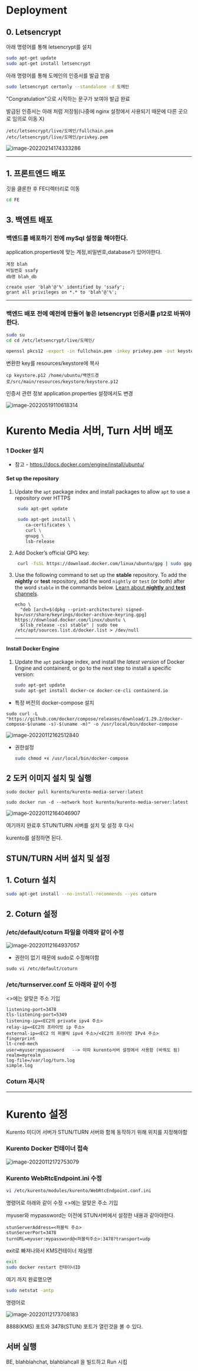 # Deployment

## 0. Letsencrypt

아래 명령어를 통해 letsencrypt를 설치

```bash
sudo apt-get update
sudo apt-get install letsencrypt
```



아래 명령어를 통해 도메인의 인증서를 발급 받음

```bash
sudo letsencrypt certonly --standalone -d 도메인 
```

"Congratulation"으로 시작하는 문구가 보여야 발급 완료



발급된 인증서는 아래 처럼 저장됨(나중에 nginx 설정에서 사용되기 때문에 다른 곳으로 임의로 이동 X)

```
/etc/letsencrypt/live/도메인/fullchain.pem
/etc/letsencrypt/live/도메인/privkey.pem
```

![image-20220214174333286](https://raw.githubusercontent.com/rudy0103/save-image-repo/master/img/image-20220214174333286.png)



---------------------------------

## 1. 프론트엔드 배포

깃을 클론한 후 FE디렉터리로 이동



```bash
cd FE
```







## 3. 백엔트 배포



### 백엔드를 배포하기 전에 mySql 설정을 해야한다.

application.properties에 맞는 계정,비밀번호,database가 있어야한다.

```
계정 blah
비밀번호 ssafy
db명 blah_db	
```



```
create user 'blah'@'%' identified by 'ssafy';
grant all privileges on *.* to 'blah'@'%';
```

-----------------------------------------------

### 백엔드 배포 전에 예전에 만들어 놓은 letsencrypt 인증서를 p12로 바꿔야한다.



```bash
sudo su
cd cd /etc/letsencrypt/live/도메인/
```



```bash
openssl pkcs12 -export -in fullchain.pem -inkey privkey.pem -out keystore.p12 -CAfile chain.pem -caname root
```

변환한 key를 resources/keystore에 복사

```
cp keystore.p12 /home/ubuntu/백엔드경로/src/main/resources/keystore/keystore.p12
```

인증서 관련 정보 application.properties 설정에서도 변경



![image-20220519110618314](https://raw.githubusercontent.com/rudy0103/save-image-repo/master/img/image-20220519110618314.png)



# Kurento Media 서버, Turn 서버 배포



### 1 Docker 설치

- 참고 - https://docs.docker.com/engine/install/ubuntu/

#### Set up the repository

1. Update the `apt` package index and install packages to allow `apt` to use a repository over HTTPS

   ```bash
    sudo apt-get update
    
    sudo apt-get install \
       ca-certificates \
       curl \
       gnupg \
       lsb-release
   ```

   

2. Add Docker’s official GPG key:

   ```bash
    curl -fsSL https://download.docker.com/linux/ubuntu/gpg | sudo gpg --dearmor -o /usr/share/keyrings/docker-archive-keyring.gpg
   ```

   

3. Use the following command to set up the **stable** repository. To add the **nightly** or **test** repository, add the word `nightly` or `test` (or both) after the word `stable` in the commands below. [Learn about **nightly** and **test** channels](https://docs.docker.com/engine/install/).

   ```
   echo \
     "deb [arch=$(dpkg --print-architecture) signed-by=/usr/share/keyrings/docker-archive-keyring.gpg] https://download.docker.com/linux/ubuntu \
     $(lsb_release -cs) stable" | sudo tee /etc/apt/sources.list.d/docker.list > /dev/null
   ```

   -------------------------------------

#### Install Docker Engine

 1. Update the `apt` package index, and install the *latest version* of Docker Engine and containerd, or go to the next step to install a specific version:

    ```bash
    sudo apt-get update
    sudo apt-get install docker-ce docker-ce-cli containerd.io
    ```



+ 특정 버전의 docker-compose 설치

```
sudo curl -L "https://github.com/docker/compose/releases/download/1.29.2/docker-compose-$(uname -s)-$(uname -m)" -o /usr/local/bin/docker-compose
```

![image-20220112162512840](https://raw.githubusercontent.com/rudy0103/save-image-repo/master/img/image-20220112162512840.png)



+ 권한설정

  ```bash
  sudo chmod +x /usr/local/bin/docker-compose
  ```

  

## 2 도커 이미지 설치 및 실행

```
sudo docker pull kurento/kurento-media-server:latest

sudo docker run -d --network host kurento/kurento-media-server:latest
```

![image-20220112164046907](https://raw.githubusercontent.com/rudy0103/save-image-repo/master/img/image-20220112164046907.png)

여기까지 완료후 STUN/TURN 서버를 설치 및 설정 후 다시

kurento를 설정하면 된다.



## STUN/TURN 서버 설치 및 설정



## 1. Coturn 설치

```bash
sudo apt-get install --no-install-recommends --yes coturn
```



## 2. Coturn 설정

### /etc/default/coturn 파일을 아래와 같이 수정



![image-20220112164937057](https://raw.githubusercontent.com/rudy0103/save-image-repo/master/img/image-20220112164937057.png)

+ 권한이 없기 때문에 sudo로 수정해야함

```
sudo vi /etc/default/coturn
```

### /etc/turnserver.conf 도 아래와 같이 수정

<>에는 알맞은 주소 기입

```
listening-port=3478
tls-listening-port=5349
listening-ip=<EC2의 private ipv4 주소>
relay-ip=<EC2의 프라이빗 ip 주소>
external-ip=<EC2 의 퍼블릭 ipv4 주소>/<EC2의 프라이빗 IPv4 주소>
fingerprint
lt-cred-mech
user=myuser:mypassword   --> 이따 kurento서버 설정에서 사용함 (바꿔도 됨)
realm=myrealm 
log-file=/var/log/turn.log
simple.log
```



### Coturn 재시작

-------------------------------------------------------------

# Kurento 설정

Kurento 미디어 서버가 STUN/TURN 서버와 함께 동작하기 위해 위치를 지정해야함



### Kurento Docker 컨테이너 접속



![image-20220112172753079](https://raw.githubusercontent.com/rudy0103/save-image-repo/master/img/image-20220112172753079.png)



### Kurento WebRtcEndpoint.ini 수정

```bash
vi /etc/kurento/modules/kurento/WebRtcEndpoint.conf.ini
```

명령어로 아래와 같이 수정 <>에는 알맞은 주소 기입 

myuser와 mypassword는 이전에 STUN서버에서 설정한 내용과 같아야한다.

```text
stunServerAddress=<퍼블릭 주소>
stunServerPort=3478
turnURL=myuser:mypassword@<퍼블릭주소>:3478?transport=udp
```

exit로 빠져나와서 KMS컨테이너 재실행

```bash
exit
sudo docker restart 컨테이너ID
```



여기 까지 완료했으면

```bash
sudo netstat -antp
```

명령어로



![image-20220112173708183](https://raw.githubusercontent.com/rudy0103/save-image-repo/master/img/image-20220112173708183.png)



8888(KMS) 포트와 3478(STUN) 포트가 열린것을 볼 수 있다.



## 서버 실행

BE, blahblahchat, blahblahcall 을 빌드하고 Run 시킴







